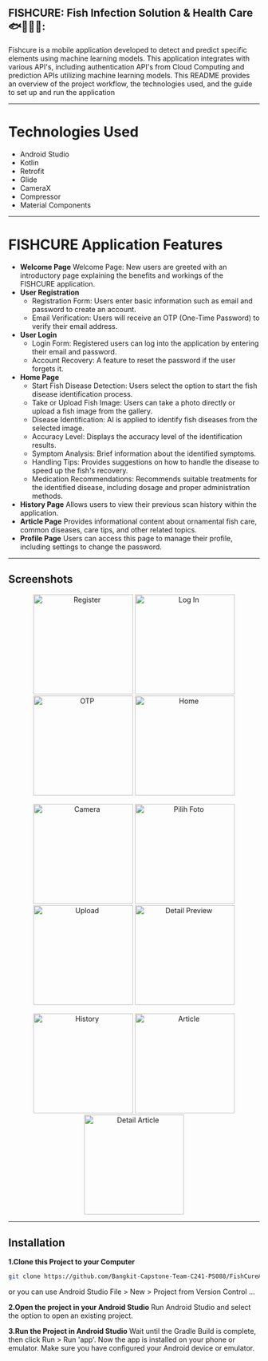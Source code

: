 ##  FISHCURE: Fish Infection Solution & Health Care 🐟🐠🐡🦈:
Fishcure is a mobile application developed to detect and predict specific elements using machine learning models. This application integrates with various API's, including authentication API's from Cloud Computing and prediction APIs utilizing machine learning models. This README provides an overview of the project workflow, the technologies used, and the guide to set up and run the application

-----------------------------------------------------------------------------------------------
# Technologies Used
-	Android Studio
-	Kotlin
-	Retrofit 
-	Glide
-	CameraX
-	Compressor
-	Material Components
-----------------------------------------------------------------------------------------------

# FISHCURE Application Features
- **Welcome Page**
  Welcome Page: New users are greeted with an introductory page explaining the benefits and workings of the FISHCURE application.
- **User Registration**
   - Registration Form: Users enter basic information such as email and password to create an account.
   - Email Verification: Users will receive an OTP (One-Time Password) to verify their email address.
- **User Login**
  - Login Form: Registered users can log into the application by entering their email and password.
  - Account Recovery: A feature to reset the password if the user forgets it.
- **Home Page**
    - Start Fish Disease Detection: Users select the option to start the fish disease identification process.
    - Take or Upload Fish Image: Users can take a photo directly or upload a fish image from the gallery.
    - Disease Identification: AI is applied to identify fish diseases from the selected image.
    - Accuracy Level: Displays the accuracy level of the identification results.
    - Symptom Analysis: Brief information about the identified symptoms.
    - Handling Tips: Provides suggestions on how to handle the disease to speed up the fish's recovery.
    - Medication Recommendations: Recommends suitable treatments for the identified disease, including dosage and proper administration methods.
- **History Page**
   Allows users to view their previous scan history within the application.
- **Article Page**
   Provides informational content about ornamental fish care, common diseases, care tips, and other related topics.
- **Profile Page**
  Users can access this page to manage their profile, including settings to change the password.
-----------------------------------------------------------------------------------------------
## Screenshots
<p align="center">
  <img src="https://github.com/Bangkit-Capstone-Team-C241-PS088/FishCureApp/assets/120003045/7e135cab-f8bb-4964-9a85-e6fbd1733d0f" alt="Register" width="200"/>
  <img src="https://github.com/Bangkit-Capstone-Team-C241-PS088/FishCureApp/assets/120003045/9bf7bd74-820d-438b-97db-91bc070ba742" alt="Log In" width="200"/>
  <img src="https://github.com/Bangkit-Capstone-Team-C241-PS088/FishCureApp/assets/120003045/dbd6fb75-e13c-4e69-a672-1afb58ed09fa" alt="OTP" width="200"/>
  <img src="https://github.com/Bangkit-Capstone-Team-C241-PS088/FishCureApp/assets/120003045/7a9bedfa-2247-4b1b-a2d2-11acaf73a92f" alt="Home" width="200"/>
</p>

<p align="center">
  <img src="https://github.com/Bangkit-Capstone-Team-C241-PS088/FishCureApp/assets/120003045/e278f8f2-add6-4040-a764-8cfddfa096ed1" alt="Camera" width="200"/>
  <img src="https://github.com/Bangkit-Capstone-Team-C241-PS088/FishCureApp/assets/120003045/cdc3a4a8-0de6-4dd2-beb7-d217669f05b3" alt="Pilih Foto" width="200"/>
  <img src="https://github.com/Bangkit-Capstone-Team-C241-PS088/FishCureApp/assets/120003045/5e1e431d-cc0f-4051-9bca-a785adac8c44" alt="Upload" width="200"/>
  <img src="https://github.com/Bangkit-Capstone-Team-C241-PS088/FishCureApp/assets/120003045/f02232ce-37a0-4f10-999a-f60f082af9a2" alt="Detail Preview" width="200"/>
</p>
<p align="center">
  <img src="https://github.com/Bangkit-Capstone-Team-C241-PS088/FishCureApp/assets/120003045/6ef8470f-db3f-499c-889a-acab25dac145" alt="History" width="200"/>
  <img src="https://github.com/Bangkit-Capstone-Team-C241-PS088/FishCureApp/assets/120003045/4e0efeec-da1c-4512-9f2f-f522b92c98ad" alt="Article" width="200"/>
  <img src="https://github.com/Bangkit-Capstone-Team-C241-PS088/FishCureApp/assets/120003045/0f63bf21-5e67-4f82-9807-63f5eee094b9" alt="Detail Article" width="200"/>
</p>

--------------------------------------------------------------------------------------------------------------------------------------------------------------------

## Installation
**1.Clone this Project to your Computer**
```sh
git clone https://github.com/Bangkit-Capstone-Team-C241-PS088/FishCureApp.git
```
or you can use Android Studio
File > New > Project from Version Control ...

**2.Open the project in your Android Studio**
Run Android Studio and select the option to open an existing project.

**3.Run the Project in Android Studio**
Wait until the Gradle Build is complete, then click Run > Run 'app'. Now the app is installed on your phone or emulator. Make sure you have configured your Android device or emulator.




